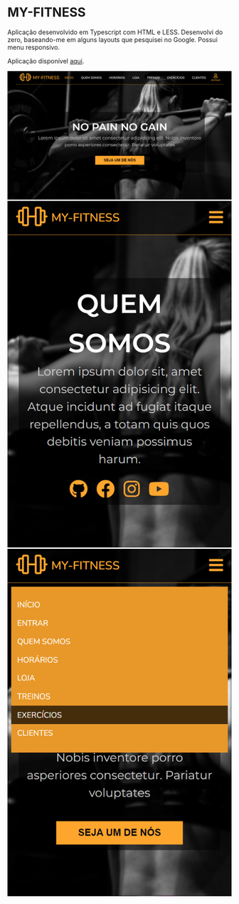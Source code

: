 # MY-FITNESS

Aplicação desenvolvido em Typescript com HTML e LESS.
Desenvolvi do zero, baseando-me em alguns layouts que pesquisei no Google.
Possui menu responsivo.


Aplicação disponível [aqui](https://luiizsilverio.github.io/my-fitness/app/dist/index.html).


![](https://github.com/luiizsilverio/my-fitness/blob/master/assets/tela1.png)
![](https://github.com/luiizsilverio/my-fitness/blob/master/assets/tela2.png)
![](https://github.com/luiizsilverio/my-fitness/blob/master/assets/tela3.png)

